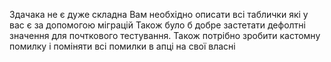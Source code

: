 Здачака не є дуже складна
Вам необхідно описати всі таблички які у вас є за допомогою міграцій
Також було б добре застетати дефолтні значення для почткового тестування.
Також потрібно зробити кастомну помилку і поміняти всі помилки в апці на свої власні
